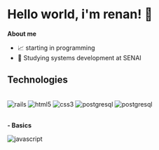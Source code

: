 
<h1> Hello world, i'm renan! 💫</h1>


**About me**

- 📈 starting in programming
- 💼 Studying systems development at SENAI

## Technologies



<div style="display: inline_block"><br/>
  <img alt="rails" src="https://img.shields.io/badge/Ruby_on_Rails-CC0000?style=for-the-badge&logo=ruby-on-rails&logoColor=white" />
   <img alt="html5" src="https://img.shields.io/badge/HTML5-E34F26?style=for-the-badge&logo=html5&logoColor=white" />
  <img alt="css3" src="https://img.shields.io/badge/CSS3-1572B6?style=for-the-badge&logo=css3&logoColor=white" />
  <img alt="postgresql" src="https://img.shields.io/badge/PostgreSQL-316192?style=for-the-badge&logo=postgresql&logoColor=white" />
  <img alt="postgresql" src="https://img.shields.io/badge/Ubuntu-E95420?style=for-the-badge&logo=ubuntu&logoColor=white" />
</div>

<br/>

**- Basics**
<div style="display: inline_block">
  <img alt="javascript" src="https://img.shields.io/badge/JavaScript-323330?style=for-the-badge&logo=javascript&logoColor=F7DF1E" />
</div>
